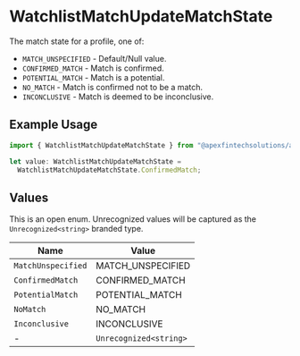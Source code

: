 # WatchlistMatchUpdateMatchState

The match state for a profile, one of:
- `MATCH_UNSPECIFIED` - Default/Null value.
- `CONFIRMED_MATCH` - Match is confirmed.
- `POTENTIAL_MATCH` - Match is a potential.
- `NO_MATCH` - Match is confirmed not to be a match.
- `INCONCLUSIVE` - Match is deemed to be inconclusive.

## Example Usage

```typescript
import { WatchlistMatchUpdateMatchState } from "@apexfintechsolutions/ascend-sdk/models/components";

let value: WatchlistMatchUpdateMatchState =
  WatchlistMatchUpdateMatchState.ConfirmedMatch;
```

## Values

This is an open enum. Unrecognized values will be captured as the `Unrecognized<string>` branded type.

| Name                   | Value                  |
| ---------------------- | ---------------------- |
| `MatchUnspecified`     | MATCH_UNSPECIFIED      |
| `ConfirmedMatch`       | CONFIRMED_MATCH        |
| `PotentialMatch`       | POTENTIAL_MATCH        |
| `NoMatch`              | NO_MATCH               |
| `Inconclusive`         | INCONCLUSIVE           |
| -                      | `Unrecognized<string>` |